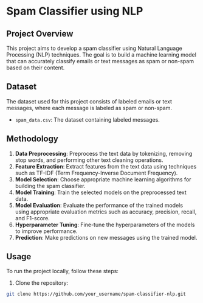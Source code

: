 # Spam Classifier using NLP

## Project Overview

This project aims to develop a spam classifier using Natural Language Processing (NLP) techniques. The goal is to build a machine learning model that can accurately classify emails or text messages as spam or non-spam based on their content. 

## Dataset

The dataset used for this project consists of labeled emails or text messages, where each message is labeled as spam or non-spam. 

- `spam_data.csv`: The dataset containing labeled messages.

## Methodology

1. **Data Preprocessing**: Preprocess the text data by tokenizing, removing stop words, and performing other text cleaning operations.
2. **Feature Extraction**: Extract features from the text data using techniques such as TF-IDF (Term Frequency-Inverse Document Frequency).
3. **Model Selection**: Choose appropriate machine learning algorithms for building the spam classifier.
4. **Model Training**: Train the selected models on the preprocessed text data.
5. **Model Evaluation**: Evaluate the performance of the trained models using appropriate evaluation metrics such as accuracy, precision, recall, and F1-score.
6. **Hyperparameter Tuning**: Fine-tune the hyperparameters of the models to improve performance.
7. **Prediction**: Make predictions on new messages using the trained model.

## Usage

To run the project locally, follow these steps:

1. Clone the repository:

```bash
git clone https://github.com/your_username/spam-classifier-nlp.git
